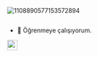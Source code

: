 ![1108890577153572894](https://github.com/draggw/draggw/assets/134173896/c8ba1e62-a834-4549-96d7-5101ecd9f167)

##
- 🔭 Öğrenmeye çalışıyorum.



[<img align="left" height="24" width="24" src="https://cdn.jsdelivr.net/npm/simple-icons@v4/icons/instagram.svg" />][instagram]


<br />

[instagram]:https://www.instagram.com/draggw_/

<br />
